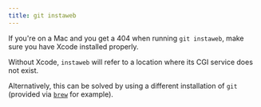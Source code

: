 ```yaml
---
title: git instaweb
---
```

If you're on a Mac and you get a 404 when running `git instaweb`, make sure you have Xcode installed properly.

Without Xcode, `instaweb` will refer to a location where its CGI service does not exist.

Alternatively, this can be solved by using a different installation of `git` (provided via [`brew`](http://brew.sh/) for example).
